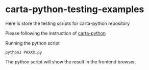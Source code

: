 # carta-python-testing-examples
Here is store the testing scripts for carta-python repository

Please following the instruction of [carta-python](https://github.com/CARTAvis/carta-python)

Running the python script
```
python3 PRXXX.py
```
The python script will show the result in the frontend browser.
